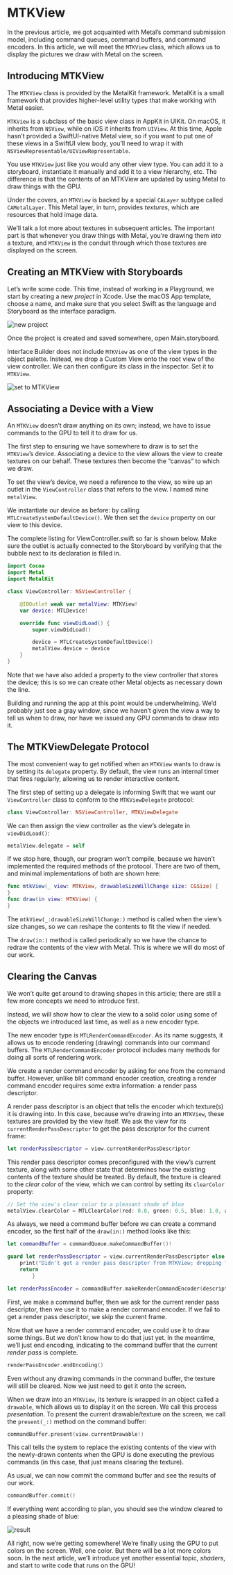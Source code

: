 # MTKView

In the previous article, we got acquainted with Metal’s command submission model, including command queues, command buffers, and command encoders. In this article, we will meet the `MTKView` class, which allows us to display the pictures we draw with Metal on the screen.

## Introducing MTKView

The `MTKView` class is provided by the MetalKit framework. MetalKit is a small framework that provides higher-level utility types that make working with Metal easier.

`MTKView` is a subclass of the basic view class in AppKit in UIKit. On macOS, it inherits from `NSView`, while on iOS it inherits from `UIView`. At this time, Apple hasn’t provided a SwiftUI-native Metal view, so if you want to put one of these views in a SwiftUI view body, you’ll need to wrap it with `NSViewRepresentable/UIViewRepresentable`.

You use `MTKView` just like you would any other view type. You can add it to a storyboard, instantiate it manually and add it to a view hierarchy, etc. The difference is that the contents of an MTKView are updated by using Metal to draw things with the GPU.

Under the covers, an `MTKView` is backed by a special `CALayer` subtype called `CAMetalLayer`. This Metal layer, in turn, provides _textures_, which are resources that hold image data.

We’ll talk a lot more about textures in subsequent articles. The important part is that whenever you draw things with Metal, you’re drawing them _into_ a texture, and `MTKView` is the conduit through which those textures are displayed on the screen.

## Creating an MTKView with Storyboards

Let’s write some code. This time, instead of working in a Playground, we start by creating a new _project_ in Xcode. Use the macOS App template, choose a name, and make sure that you select Swift as the language and Storyboard as the interface paradigm.

![new project](sample.png)

Once the project is created and saved somewhere, open Main.storyboard.

Interface Builder does not include `MTKView` as one of the view types in the object palette. Instead, we drop a Custom View onto the root view of the view controller. We can then configure its class in the inspector. Set it to `MTKView`.

![set to MTKView](sample.png)

## Associating a Device with a View

An `MTKView` doesn’t draw anything on its own; instead, we have to issue commands to the GPU to tell it to draw for us.

The first step to ensuring we have somewhere to draw is to set the `MTKView`’s device. Associating a device to the view allows the view to create textures on our behalf. These textures then become the “canvas” to which we draw.

To set the view’s device, we need a reference to the view, so wire up an outlet in the `ViewController` class that refers to the view. I named mine `metalView`.

We instantiate our device as before: by calling `MTLCreateSystemDefaultDevice()`. We then set the `device` property on our view to this device.

The complete listing for ViewController.swift so far is shown below. Make sure the outlet is actually connected to the Storyboard by verifying that the bubble next to its declaration is filled in.

```Swift
import Cocoa
import Metal
import MetalKit

class ViewController: NSViewController {

    @IBOutlet weak var metalView: MTKView!
    var device: MTLDevice!

    override func viewDidLoad() {
        super.viewDidLoad()

        device = MTLCreateSystemDefaultDevice()
        metalView.device = device
    }
}
```

Note that we have also added a property to the view controller that stores the device; this is so we can create other Metal objects as necessary down the line.

Building and running the app at this point would be underwhelming. We’d probably just see a gray window, since we haven’t given the view a way to tell us when to draw, nor have we issued any GPU commands to draw into it.

## The MTKViewDelegate Protocol

The most convenient way to get notified when an `MTKView` wants to draw is by setting its `delegate` property. By default, the view runs an internal timer that fires regularly, allowing us to render interactive content.

The first step of setting up a delegate is informing Swift that we want our `ViewController` class to conform to the `MTKViewDelegate` protocol:

```Swift
class ViewController: NSViewController, MTKViewDelegate
```

We can then assign the view controller as the view’s delegate in `viewDidLoad()`:

```Swift
metalView.delegate = self
```

If we stop here, though, our program won’t compile, because we haven’t implemented the required methods of the protocol. There are two of them, and minimal implementations of both are shown here:

```Swift
func mtkView(_ view: MTKView, drawableSizeWillChange size: CGSize) {
}
func draw(in view: MTKView) {
}
```

The `mtkView(_:drawableSizeWillChange:)` method is called when the view’s size changes, so we can reshape the contents to fit the view if needed.

The `draw(in:)` method is called periodically so we have the chance to redraw the contents of the view with Metal. This is where we will do most of our work.

## Clearing the Canvas

We won’t quite get around to drawing shapes in this article; there are still a few more concepts we need to introduce first.

Instead, we will show how to clear the view to a solid color using some of the objects we introduced last time, as well as a new encoder type.

The new encoder type is `MTLRenderCommandEncoder`. As its name suggests, it allows us to encode rendering (drawing) commands into our command buffers. The `MTLRenderCommandEncoder` protocol includes many methods for doing all sorts of rendering work.

We create a render command encoder by asking for one from the command buffer. However, unlike blit command encoder creation, creating a render command encoder requires some extra information: a render pass descriptor.

A render pass descriptor is an object that tells the encoder which texture(s) it is drawing into. In this case, because we’re drawing into an `MTKView`, these textures are provided by the view itself. We ask the view for its `currentRenderPassDescriptor` to get the pass descriptor for the current frame:

```Swift
let renderPassDescriptor = view.currentRenderPassDescriptor
```

This render pass descriptor comes preconfigured with the view’s current texture, along with some other state that determines how the existing contents of the texture should be treated. By default, the texture is cleared to the _clear color_ of the view, which we can control by setting its `clearColor` property:

```Swift
// Set the view's clear color to a pleasant shade of blue
metalView.clearColor = MTLClearColor(red: 0.0, green: 0.5, blue: 1.0, alpha: 1.0)
```

As always, we need a command buffer before we can create a command encoder, so the first half of the `draw(in:)` method looks like this:

```Swift
let commandBuffer = commandQueue.makeCommandBuffer()!

guard let renderPassDescriptor = view.currentRenderPassDescriptor else {
    print("Didn't get a render pass descriptor from MTKView; dropping frame...")
    return
        }

let renderPassEncoder = commandBuffer.makeRenderCommandEncoder(descriptor: renderPassDescriptor)!
```

First, we make a command buffer, then we ask for the current render pass descriptor, then we use it to make a render command encoder. If we fail to get a render pass descriptor, we skip the current frame.

Now that we have a render command encoder, we could use it to draw some things. But we don’t know how to do that just yet. In the meantime, we’ll just end encoding, indicating to the command buffer that the current _render pass_ is complete.

```Swift
renderPassEncoder.endEncoding()
```

Even without any drawing commands in the command buffer, the texture will still be cleared. Now we just need to get it onto the screen.

When we draw into an `MTKView`, its texture is wrapped in an object called a `drawable`, which allows us to display it on the screen. We call this process _presentation_. To present the current drawable/texture on the screen, we call the `present(_:)` method on the command buffer:

```Swift
commandBuffer.present(view.currentDrawable!)
```

This call tells the system to replace the existing contents of the view with the newly-drawn contents when the GPU is done executing the previous commands (in this case, that just means clearing the texture).

As usual, we can now commit the command buffer and see the results of our work.

```Swift
commandBuffer.commit()
```

If everything went according to plan, you should see the window cleared to a pleasing shade of blue:

![result](sample.png)

All right, now we’re getting somewhere! We’re finally using the GPU to put colors on the screen. Well, one color. But there will be a lot more colors soon. In the next article, we’ll introduce yet another essential topic, _shaders_, and start to write code that runs on the GPU!